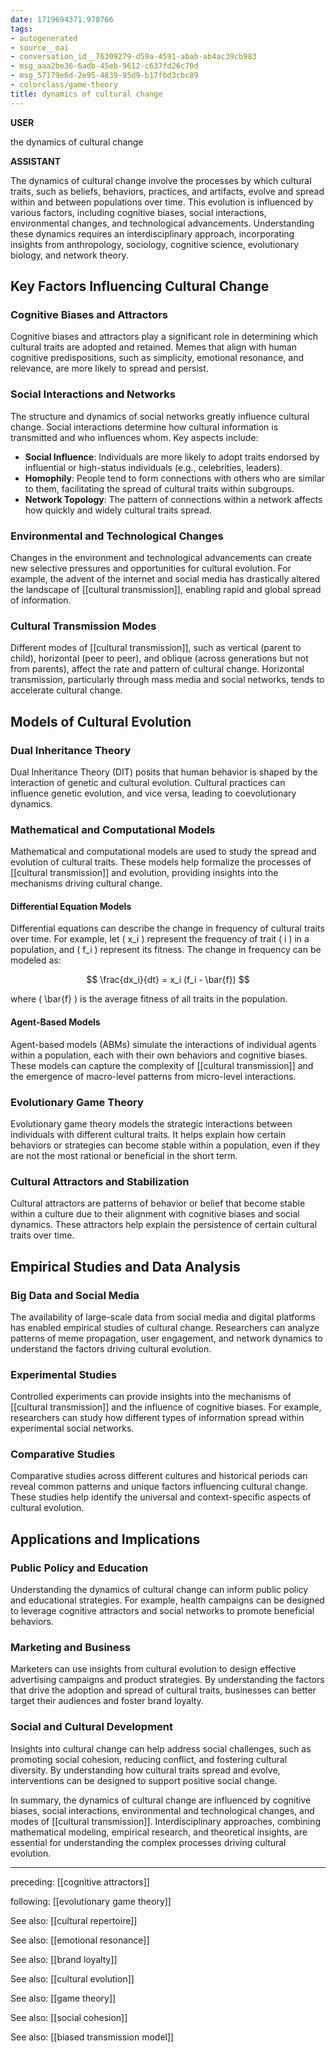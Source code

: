 ```yaml
---
date: 1719694371.970766
tags:
- autogenerated
- source__oai
- conversation_id__76309279-d59a-4591-abab-ab4ac39cb983
- msg_aaa2be36-6adb-45eb-9612-c637fd26c70d
- msg_57179e6d-2e95-4839-95d9-b17fbd3cbc89
- colorclass/game-theory
title: dynamics of cultural change
---
```


**USER**

the dynamics of cultural change


**ASSISTANT**

The dynamics of cultural change involve the processes by which cultural traits, such as beliefs, behaviors, practices, and artifacts, evolve and spread within and between populations over time. This evolution is influenced by various factors, including cognitive biases, social interactions, environmental changes, and technological advancements. Understanding these dynamics requires an interdisciplinary approach, incorporating insights from anthropology, sociology, cognitive science, evolutionary biology, and network theory.

## Key Factors Influencing Cultural Change

### Cognitive Biases and Attractors

Cognitive biases and attractors play a significant role in determining which cultural traits are adopted and retained. Memes that align with human cognitive predispositions, such as simplicity, emotional resonance, and relevance, are more likely to spread and persist.

### Social Interactions and Networks

The structure and dynamics of social networks greatly influence cultural change. Social interactions determine how cultural information is transmitted and who influences whom. Key aspects include:

- **Social Influence**: Individuals are more likely to adopt traits endorsed by influential or high-status individuals (e.g., celebrities, leaders).
- **Homophily**: People tend to form connections with others who are similar to them, facilitating the spread of cultural traits within subgroups.
- **Network Topology**: The pattern of connections within a network affects how quickly and widely cultural traits spread.

### Environmental and Technological Changes

Changes in the environment and technological advancements can create new selective pressures and opportunities for cultural evolution. For example, the advent of the internet and social media has drastically altered the landscape of [[cultural transmission]], enabling rapid and global spread of information.

### Cultural Transmission Modes

Different modes of [[cultural transmission]], such as vertical (parent to child), horizontal (peer to peer), and oblique (across generations but not from parents), affect the rate and pattern of cultural change. Horizontal transmission, particularly through mass media and social networks, tends to accelerate cultural change.

## Models of Cultural Evolution

### Dual Inheritance Theory

Dual Inheritance Theory (DIT) posits that human behavior is shaped by the interaction of genetic and cultural evolution. Cultural practices can influence genetic evolution, and vice versa, leading to coevolutionary dynamics.

### Mathematical and Computational Models

Mathematical and computational models are used to study the spread and evolution of cultural traits. These models help formalize the processes of [[cultural transmission]] and evolution, providing insights into the mechanisms driving cultural change.

#### Differential Equation Models

Differential equations can describe the change in frequency of cultural traits over time. For example, let \( x_i \) represent the frequency of trait \( i \) in a population, and \( f_i \) represent its fitness. The change in frequency can be modeled as:

$$
\frac{dx_i}{dt} = x_i (f_i - \bar{f})
$$

where \( \bar{f} \) is the average fitness of all traits in the population.

#### Agent-Based Models

Agent-based models (ABMs) simulate the interactions of individual agents within a population, each with their own behaviors and cognitive biases. These models can capture the complexity of [[cultural transmission]] and the emergence of macro-level patterns from micro-level interactions.

### Evolutionary Game Theory

Evolutionary game theory models the strategic interactions between individuals with different cultural traits. It helps explain how certain behaviors or strategies can become stable within a population, even if they are not the most rational or beneficial in the short term.

### Cultural Attractors and Stabilization

Cultural attractors are patterns of behavior or belief that become stable within a culture due to their alignment with cognitive biases and social dynamics. These attractors help explain the persistence of certain cultural traits over time.

## Empirical Studies and Data Analysis

### Big Data and Social Media

The availability of large-scale data from social media and digital platforms has enabled empirical studies of cultural change. Researchers can analyze patterns of meme propagation, user engagement, and network dynamics to understand the factors driving cultural evolution.

### Experimental Studies

Controlled experiments can provide insights into the mechanisms of [[cultural transmission]] and the influence of cognitive biases. For example, researchers can study how different types of information spread within experimental social networks.

### Comparative Studies

Comparative studies across different cultures and historical periods can reveal common patterns and unique factors influencing cultural change. These studies help identify the universal and context-specific aspects of cultural evolution.

## Applications and Implications

### Public Policy and Education

Understanding the dynamics of cultural change can inform public policy and educational strategies. For example, health campaigns can be designed to leverage cognitive attractors and social networks to promote beneficial behaviors.

### Marketing and Business

Marketers can use insights from cultural evolution to design effective advertising campaigns and product strategies. By understanding the factors that drive the adoption and spread of cultural traits, businesses can better target their audiences and foster brand loyalty.

### Social and Cultural Development

Insights into cultural change can help address social challenges, such as promoting social cohesion, reducing conflict, and fostering cultural diversity. By understanding how cultural traits spread and evolve, interventions can be designed to support positive social change.

In summary, the dynamics of cultural change are influenced by cognitive biases, social interactions, environmental and technological changes, and modes of [[cultural transmission]]. Interdisciplinary approaches, combining mathematical modeling, empirical research, and theoretical insights, are essential for understanding the complex processes driving cultural evolution.


---

preceding: [[cognitive attractors]]  


following: [[evolutionary game theory]]

See also: [[cultural repertoire]]


See also: [[emotional resonance]]


See also: [[brand loyalty]]


See also: [[cultural evolution]]


See also: [[game theory]]


See also: [[social cohesion]]


See also: [[biased transmission model]]